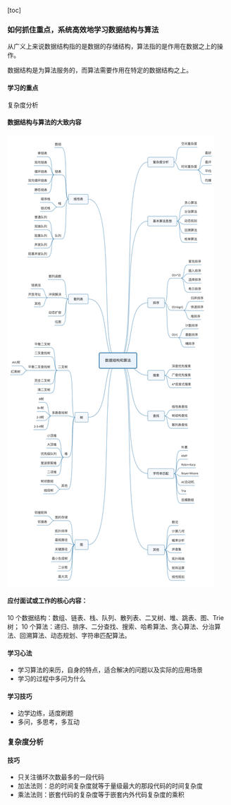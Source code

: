 [toc]

### 如何抓住重点，系统高效地学习数据结构与算法

从广义上来说数据结构指的是数据的存储结构，算法指的是作用在数据之上的操作。

数据结构是为算法服务的，而算法需要作用在特定的数据结构之上。

#### 学习的重点

复杂度分析

#### 数据结构与算法的大致内容

![](../assets/2021-02-21-17-02-39.png)

#### 应付面试或工作的核心内容：

10 个数据结构：数组、链表、栈、队列、散列表、二叉树、堆、跳表、图、Trie 树；
10 个算法：递归、排序、二分查找、搜索、哈希算法、贪心算法、分治算法、回溯算法、动态规划、字符串匹配算法。

#### 学习心法

- 学习算法的来历，自身的特点，适合解决的问题以及实际的应用场景
- 学习的过程中多问为什么

#### 学习技巧

- 边学边练，适度刷题
- 多问，多思考，多互动

### 复杂度分析

#### 技巧

- 只关注循环次数最多的一段代码
- 加法法则：总的时间复杂度就等于量级最大的那段代码的时间复杂度
- 乘法法则：嵌套代码的复杂度等于嵌套内外代码复杂度的乘积
